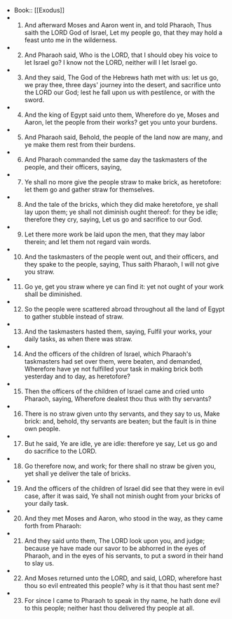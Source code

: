 - Book:: [[Exodus]]
- 1. And afterward Moses and Aaron went in, and told Pharaoh, Thus saith the LORD God of Israel, Let my people go, that they may hold a feast unto me in the wilderness.
- 2. And Pharaoh said, Who is the LORD, that I should obey his voice to let Israel go? I know not the LORD, neither will I let Israel go.
- 3. And they said, The God of the Hebrews hath met with us: let us go, we pray thee, three days' journey into the desert, and sacrifice unto the LORD our God; lest he fall upon us with pestilence, or with the sword.
- 4. And the king of Egypt said unto them, Wherefore do ye, Moses and Aaron, let the people from their works? get you unto your burdens.
- 5. And Pharaoh said, Behold, the people of the land now are many, and ye make them rest from their burdens.
- 6. And Pharaoh commanded the same day the taskmasters of the people, and their officers, saying,
- 7. Ye shall no more give the people straw to make brick, as heretofore: let them go and gather straw for themselves.
- 8. And the tale of the bricks, which they did make heretofore, ye shall lay upon them; ye shall not diminish ought thereof: for they be idle; therefore they cry, saying, Let us go and sacrifice to our God.
- 9. Let there more work be laid upon the men, that they may labor therein; and let them not regard vain words.
- 10. And the taskmasters of the people went out, and their officers, and they spake to the people, saying, Thus saith Pharaoh, I will not give you straw.
- 11. Go ye, get you straw where ye can find it: yet not ought of your work shall be diminished.
- 12. So the people were scattered abroad throughout all the land of Egypt to gather stubble instead of straw.
- 13. And the taskmasters hasted them, saying, Fulfil your works, your daily tasks, as when there was straw.
- 14. And the officers of the children of Israel, which Pharaoh's taskmasters had set over them, were beaten, and demanded, Wherefore have ye not fulfilled your task in making brick both yesterday and to day, as heretofore?
- 15. Then the officers of the children of Israel came and cried unto Pharaoh, saying, Wherefore dealest thou thus with thy servants?
- 16. There is no straw given unto thy servants, and they say to us, Make brick: and, behold, thy servants are beaten; but the fault is in thine own people.
- 17. But he said, Ye are idle, ye are idle: therefore ye say, Let us go and do sacrifice to the LORD.
- 18. Go therefore now, and work; for there shall no straw be given you, yet shall ye deliver the tale of bricks.
- 19. And the officers of the children of Israel did see that they were in evil case, after it was said, Ye shall not minish ought from your bricks of your daily task.
- 20. And they met Moses and Aaron, who stood in the way, as they came forth from Pharaoh:
- 21. And they said unto them, The LORD look upon you, and judge; because ye have made our savor to be abhorred in the eyes of Pharaoh, and in the eyes of his servants, to put a sword in their hand to slay us.
- 22. And Moses returned unto the LORD, and said, LORD, wherefore hast thou so evil entreated this people? why is it that thou hast sent me?
- 23. For since I came to Pharaoh to speak in thy name, he hath done evil to this people; neither hast thou delivered thy people at all.
